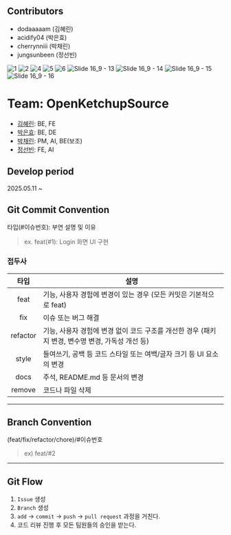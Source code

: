 ## Contributors
- dodaaaaam (김혜린)
- acidify04 (박은효)
- cherrynniii (박채린)
- jungsunbeen (정선빈)

![1](https://github.com/user-attachments/assets/bc0a2db8-c92d-4156-94f7-66237b29436f)
![2](https://github.com/user-attachments/assets/c7e92962-3152-42cb-b100-95a7ffb919dd)
![4](https://github.com/user-attachments/assets/261ba423-abd2-4956-a7c6-ea17e2e324e6)
![5](https://github.com/user-attachments/assets/c7e6bfd8-406a-4f3b-9657-65ba41a2ea0d)
![6](https://github.com/user-attachments/assets/3ad37a4b-1ad7-438f-a727-b4b360429272)
![Slide 16_9 - 13](https://github.com/user-attachments/assets/5346f66b-5bf3-459d-bfa4-9b1fe2a0a316)
![Slide 16_9 - 14](https://github.com/user-attachments/assets/3230b058-3fc1-49ef-961c-9bb68321b43d)
![Slide 16_9 - 15](https://github.com/user-attachments/assets/ed34d7bd-1e89-4936-a6d3-48a6c7aa0b11)
![Slide 16_9 - 16](https://github.com/user-attachments/assets/e3db8c6b-80d9-42d3-b317-670bcb84c94a)


# Team: OpenKetchupSource
- [김혜린](https://github.com/dodaaaaam): BE, FE
- [박은효](https://github.com/acidify04): BE, DE
- [박채린](https://github.com/cherrynniii): PM, AI, BE(보조)
- [정선빈](https://github.com/jungsunbeen): FE, AI


## Develop period
2025.05.11 ~

## Git Commit Convention
타입(#이슈번호): 부연 설명 및 이유
> ex. feat(#1): Login 화면 UI 구현

### 접두사
|    타입    | 설명 |
|:--------:|--|
|   feat   | 기능, 사용자 경험에 변경이 있는 경우 (모든 커밋은 기본적으로 feat)|
|   fix    | 이슈 또는 버그 해결 |
| refactor | 기능, 사용자 경험에 변경 없이 코드 구조를 개선한 경우 (패키지 변경, 변수명 변경, 가독성 개선 등) |
|  style   | 들여쓰기, 공백 등 코드 스타일 또는 여백/글자 크기 등 UI 요소의 변경 |
|   docs   | 주석, README.md 등 문서의 변경 |
|  remove  | 코드나 파일 삭제 |

---
## Branch Convention
(feat/fix/refactor/chore)/#이슈번호

> ex) feat/#2

---
## Git Flow
1. `Issue` 생성
2. `Branch` 생성
3. `add` → `commit` → `push` → `pull request` 과정을 거친다.
4. 코드 리뷰 진행 후 모든 팀원들의 승인을 받는다.
